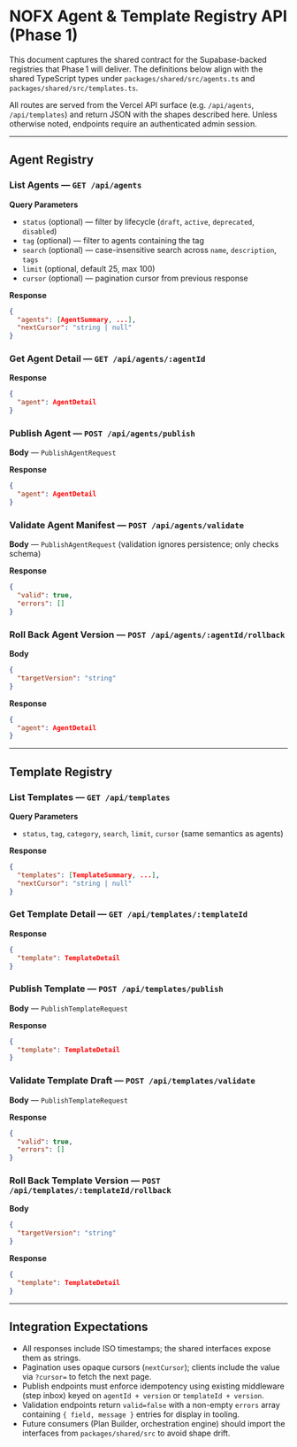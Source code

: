 # NOFX Agent & Template Registry API (Phase 1)

This document captures the shared contract for the Supabase-backed registries that Phase 1 will deliver. The definitions below align with the shared TypeScript types under `packages/shared/src/agents.ts` and `packages/shared/src/templates.ts`.

All routes are served from the Vercel API surface (e.g. `/api/agents`, `/api/templates`) and return JSON with the shapes described here. Unless otherwise noted, endpoints require an authenticated admin session.

---

## Agent Registry

### List Agents — `GET /api/agents`

**Query Parameters**
- `status` (optional) — filter by lifecycle (`draft`, `active`, `deprecated`, `disabled`)
- `tag` (optional) — filter to agents containing the tag
- `search` (optional) — case-insensitive search across `name`, `description`, `tags`
- `limit` (optional, default 25, max 100)
- `cursor` (optional) — pagination cursor from previous response

**Response**
```json
{
  "agents": [AgentSummary, ...],
  "nextCursor": "string | null"
}
```

### Get Agent Detail — `GET /api/agents/:agentId`

**Response**
```json
{
  "agent": AgentDetail
}
```

### Publish Agent — `POST /api/agents/publish`

**Body** — `PublishAgentRequest`

**Response**
```json
{
  "agent": AgentDetail
}
```

### Validate Agent Manifest — `POST /api/agents/validate`

**Body** — `PublishAgentRequest` (validation ignores persistence; only checks schema)

**Response**
```json
{
  "valid": true,
  "errors": []
}
```

### Roll Back Agent Version — `POST /api/agents/:agentId/rollback`

**Body**
```json
{
  "targetVersion": "string"
}
```

**Response**
```json
{
  "agent": AgentDetail
}
```

---

## Template Registry

### List Templates — `GET /api/templates`

**Query Parameters**
- `status`, `tag`, `category`, `search`, `limit`, `cursor` (same semantics as agents)

**Response**
```json
{
  "templates": [TemplateSummary, ...],
  "nextCursor": "string | null"
}
```

### Get Template Detail — `GET /api/templates/:templateId`

**Response**
```json
{
  "template": TemplateDetail
}
```

### Publish Template — `POST /api/templates/publish`

**Body** — `PublishTemplateRequest`

**Response**
```json
{
  "template": TemplateDetail
}
```

### Validate Template Draft — `POST /api/templates/validate`

**Body** — `PublishTemplateRequest`

**Response**
```json
{
  "valid": true,
  "errors": []
}
```

### Roll Back Template Version — `POST /api/templates/:templateId/rollback`

**Body**
```json
{
  "targetVersion": "string"
}
```

**Response**
```json
{
  "template": TemplateDetail
}
```

---

## Integration Expectations

- All responses include ISO timestamps; the shared interfaces expose them as strings.
- Pagination uses opaque cursors (`nextCursor`); clients include the value via `?cursor=` to fetch the next page.
- Publish endpoints must enforce idempotency using existing middleware (step inbox) keyed on `agentId + version` or `templateId + version`.
- Validation endpoints return `valid=false` with a non-empty `errors` array containing `{ field, message }` entries for display in tooling.
- Future consumers (Plan Builder, orchestration engine) should import the interfaces from `packages/shared/src` to avoid shape drift.

